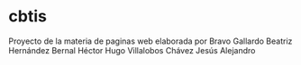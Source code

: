 # cbtis
Proyecto de la materia de paginas web elaborada por
Bravo Gallardo Beatriz
Hernández Bernal Héctor Hugo
Villalobos Chávez Jesús Alejandro 
